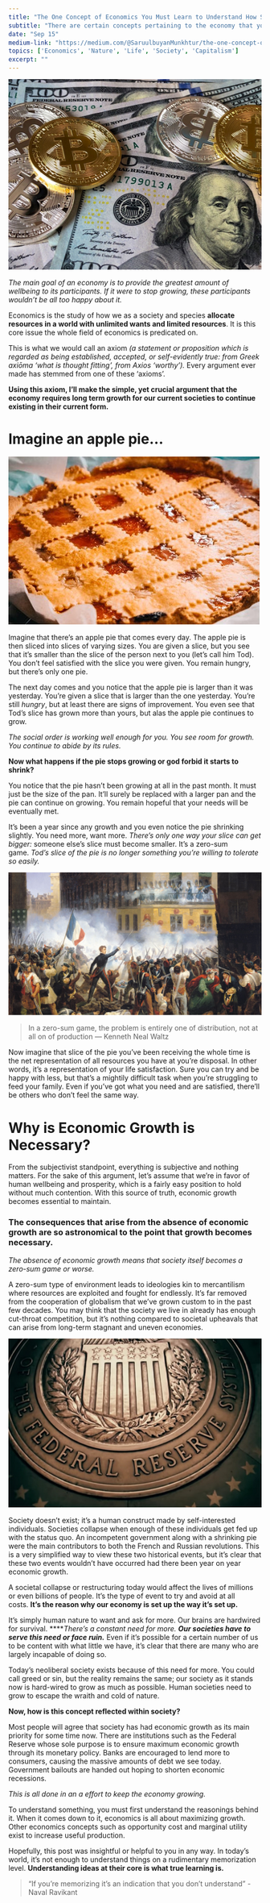 ```yaml
---
title: "The One Concept of Economics You Must Learn to Understand How Society Works."
subtitle: "There are certain concepts pertaining to the economy that you must learn first to understand how it works and why it works the way it does."
date: "Sep 15"
medium-link: "https://medium.com/@SaruulbuyanMunkhtur/the-one-concept-of-economics-you-must-learn-to-understand-how-society-works-88b31eb91a2c"
topics: ['Economics', 'Nature', 'Life', 'Society', 'Capitalism']
excerpt: ""
---
```


![US Dollars inline](../images/economic-growth/money.jpeg)

*The main goal of an economy is to provide the greatest amount of wellbeing to its participants. If it were to stop growing, these participants wouldn’t be all too happy about it.*

Economics is the study of how we as a society and species **allocate resources in a world with unlimited wants and limited resources**. It is this core issue the whole field of economics is predicated on.

This is what we would call an axiom *(a statement or proposition which is regarded as being established, accepted, or self-evidently true: from Greek axiōma ‘what is thought fitting’, from Axios ‘worthy’).* Every argument ever made has stemmed from one of these ‘axioms’.

**Using this axiom, I’ll make the simple, yet crucial argument that the economy requires long term growth for our current societies to continue existing in their current form.**

# **Imagine an apple pie…**

![Apple Pie inline](../images/economic-growth/pie.jpg)

Imagine that there’s an apple pie that comes every day. The apple pie is then sliced into slices of varying sizes. You are given a slice, but you see that it’s smaller than the slice of the person next to you (let’s call him Tod). You don’t feel satisfied with the slice you were given. You remain hungry, but there’s only one pie.

The next day comes and you notice that the apple pie is larger than it was yesterday. You’re given a slice that is larger than the one yesterday. You’re still *hungry*, but at least there are signs of improvement. You even see that Tod’s slice has grown more than yours, but alas the apple pie continues to grow.

*The social order is working well enough for you. You see room for growth. You continue to abide by its rules.*

**Now what happens if the pie stops growing or god forbid it starts to shrink?**

You notice that the pie hasn’t been growing at all in the past month. It must just be the size of the pan. It’ll surely be replaced with a larger pan and the pie can continue on growing. You remain hopeful that your needs will be eventually met.

It’s been a year since any growth and you even notice the pie shrinking slightly. You need more, want more. *There’s only one way your slice can get bigger:* someone else’s slice must become smaller. It’s a zero-sum game. *Tod’s slice of the pie is no longer something you’re willing to tolerate so easily.*

![The French Revolution inline](../images/economic-growth/revolution.jpg)

> In a zero-sum game, the problem is entirely one of distribution, not at all on of production — Kenneth Neal Waltz

Now imagine that slice of the pie you’ve been receiving the whole time is the net representation of all resources you have at you’re disposal. In other words, it’s a representation of your life satisfaction. Sure you can try and be happy with less, but that’s a mightily difficult task when you’re struggling to feed your family. Even if you’ve got what you need and are satisfied, there’ll be others who don’t feel the same way.

# Why is Economic Growth is Necessary?

From the subjectivist standpoint, everything is subjective and nothing matters. For the sake of this argument, let’s assume that we’re in favor of human wellbeing and prosperity, which is a fairly easy position to hold without much contention. With this source of truth, economic growth becomes essential to maintain.

### The consequences that arise from the absence of economic growth are so astronomical to the point that growth becomes necessary.

*The absence of economic growth means that society itself becomes a zero-sum game or worse.*

A zero-sum type of environment leads to ideologies kin to mercantilism where resources are exploited and fought for endlessly. It’s far removed from the cooperation of globalism that we’ve grown custom to in the past few decades. You may think that the society we live in already has enough cut-throat competition, but it’s nothing compared to societal upheavals that can arise from long-term stagnant and uneven economies.

![Federal Reserve inline](../images/economic-growth/federal_reserve.png)

Society doesn’t exist; it’s a human construct made by self-interested individuals. Societies collapse when enough of these individuals get fed up with the status quo. An incompetent government along with a shrinking pie were the main contributors to both the French and Russian revolutions. This is a very simplified way to view these two historical events, but it’s clear that these two events wouldn’t have occurred had there been year on year economic growth.

A societal collapse or restructuring today would affect the lives of millions or even billions of people. It’s the type of event to try and avoid at all costs. **It’s the reason why our economy is set up the way it’s set up.**


It’s simply human nature to want and ask for more. Our brains are hardwired for survival. *****There’s a constant need for more. **Our societies have to serve this need or face ruin.*** Even if it’s possible for a certain number of us to be content with what little we have, it’s clear that there are many who are largely incapable of doing so.

Today’s neoliberal society exists because of this need for more. You could call greed or sin, but the reality remains the same; our society as it stands now is hard-wired to grow as much as possible. Human societies need to grow to escape the wraith and cold of nature.

**Now, how is this concept reflected within society?**

Most people will agree that society has had economic growth as its main priority for some time now. There are institutions such as the Federal Reserve whose sole purpose is to ensure maximum economic growth through its monetary policy. Banks are encouraged to lend more to consumers, causing the massive amounts of debt we see today. Government bailouts are handed out hoping to shorten economic recessions.

*This is all done in an a effort to keep the economy growing.*

To understand something, you must first understand the reasonings behind it. When it comes down to it, economics is all about maximizing growth. Other economics concepts such as opportunity cost and marginal utility exist to increase useful production.

Hopefully, this post was insightful or helpful to you in any way. In today’s world, it’s not enough to understand things on a rudimentary memorization level. **Understanding ideas at their core is what true learning is.**

> “If you’re memorizing it’s an indication that you don’t understand” -Naval Ravikant